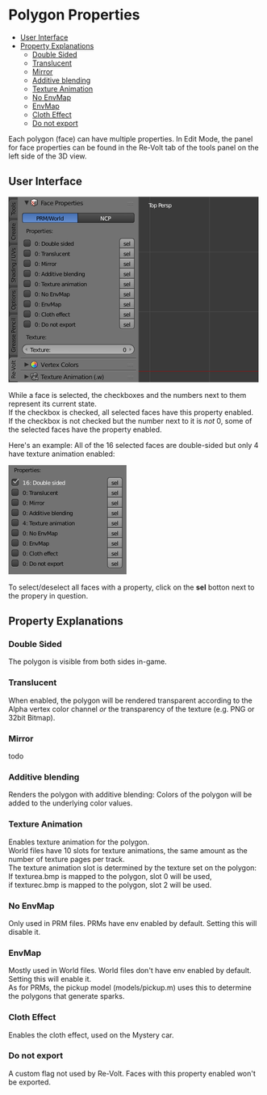 # Polygon Properties

<!-- MarkdownTOC autolink='true' -->

- [User Interface](#user-interface)
- [Property Explanations](#property-explanations)
	- [Double Sided](#double-sided)
	- [Translucent](#translucent)
	- [Mirror](#mirror)
	- [Additive blending](#additive-blending)
	- [Texture Animation](#texture-animation)
	- [No EnvMap](#no-envmap)
	- [EnvMap](#envmap)
	- [Cloth Effect](#cloth-effect)
	- [Do not export](#do-not-export)

<!-- /MarkdownTOC -->


Each polygon (face) can have multiple properties. In Edit Mode, the panel for face properties can be found in the Re-Volt tab of the tools panel on the left side of the 3D view.

## User Interface

![Face properties panel](properties-panel.png)

While a face is selected, the checkboxes and the numbers next to them represent its current state.  
If the checkbox is checked, all selected faces have this property enabled.  
If the checkbox is not checked but the number next to it is _not_ 0, some of the selected faces have the property enabled.

Here's an example: All of the 16 selected faces are double-sided but only 4 have texture animation enabled:

![Example for set properties](props-example.png)

To select/deselect all faces with a property, click on the **sel** botton next to the propery in question.

## Property Explanations

### Double Sided
The polygon is visible from both sides in-game.

### Translucent
When enabled, the polygon will be rendered transparent according to the Alpha vertex color channel _or_ the transparency of the texture (e.g. PNG or 32bit Bitmap).

### Mirror
todo

### Additive blending
Renders the polygon with additive blending: Colors of the polygon will be added to the underlying color values.

### Texture Animation
Enables texture animation for the polygon.  
World files have 10 slots for texture animations, the same amount as the number of texture pages per track.  
The texture animation slot is determined by the texture set on the polygon:  
If texturea.bmp is mapped to the polygon, slot 0 will be used,  
if texturec.bmp is mapped to the polygon, slot 2 will be used.

### No EnvMap
Only used in PRM files. PRMs have env enabled by default. Setting this will disable it.

### EnvMap
Mostly used in World files. World files don't have env enabled by default. Setting this will enable it.  
As for PRMs, the pickup model (models/pickup.m) uses this to determine the polygons that generate sparks.

### Cloth Effect
Enables the cloth effect, used on the Mystery car.

### Do not export
A custom flag not used by Re-Volt. Faces with this property enabled won't be exported.